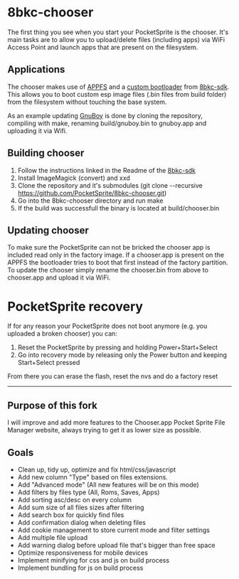 # 8bkc-chooser

The first thing you see when you start your PocketSprite is the chooser. It's main tasks are to allow you to upload/delete files (including apps) via WiFi Access Point and launch apps that are present on the filesystem.

## Applications
The chooser makes use of [APPFS](https://github.com/PocketSprite/8bkc-sdk/blob/master/8bkc-components/appfs/include/appfs.h) and a [custom bootloader](https://github.com/PocketSprite/8bkc-sdk/tree/master/8bkc-components/bootloader) from [8bkc-sdk](https://github.com/PocketSprite/8bkc-sdk). This allows you to boot custom esp image files (.bin files from build folder) from the filesystem without touching the base system. 

As an example updating [GnuBoy](https://github.com/PocketSprite/8bkc-gnuboy) is done by cloning the repository, compiling with make, renaming build/gnuboy.bin to gnuboy.app and uploading it via Wifi.

## Building chooser
1. Follow the instructions linked in the Readme of the [8bkc-sdk](https://github.com/PocketSprite/8bkc-sdk)
2. Install ImageMagick (convert) and xxd
3. Clone the repository and it's submodules (git clone --recursive https://github.com/PocketSprite/8bkc-chooser.git)
4. Go into the 8bkc-chooser directory and run make
5. If the build was successfull the binary is located at build/chooser.bin

## Updating chooser
To make sure the PocketSprite can not be bricked the chooser app is included read only in the factory image. If a chooser.app is present on the APPFS the bootloader tries to boot that first instead of the factory partition. To update the chooser simply rename the chooser.bin from above to chooser.app and upload it via WiFi.

# PocketSprite recovery
If for any reason your PocketSprite does not boot anymore (e.g. you uploaded a broken chooser) you can:

1. Reset the PocketSprite by pressing and holding Power+Start+Select
2. Go into recovery mode by releasing only the Power button and keeping Start+Select pressed

From there you can erase the flash, reset the nvs and do a factory reset

---
## Purpose of this fork
I will improve and add more features to the Chooser.app Pocket Sprite File Manager website, always trying to get it as lower size as possible.

## Goals
   - Clean up, tidy up, optimize and fix html/css/javascript
   - Add new column "Type" based on files extensions.
   - Add "Advanced mode" (All new features will be on this mode)
   - Add filters by files type (All, Roms, Saves, Apps)
   - Add sorting asc/desc on every column
   - Add sum size of all files sizes after filtering
   - Add search box for quickly find files
   - Add confirmation dialog when deleting files
   - Add cookie management to store current mode and filter settings
   - Add multiple file upload
   - Add warning dialog before upload file that's bigger than free space
   - Optimize responsiveness for mobile devices
   - Implement minifying for css and js on build process
   - Implement bundling for js on build process
   

   
